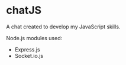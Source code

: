 # chatJS
A chat created to develop my JavaScript skills.

Node.js modules used:
- Express.js
- Socket.io.js
